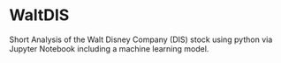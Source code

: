 # WaltDIS
Short Analysis of the Walt Disney Company (DIS) stock using python via Jupyter Notebook including a machine learning model. 
